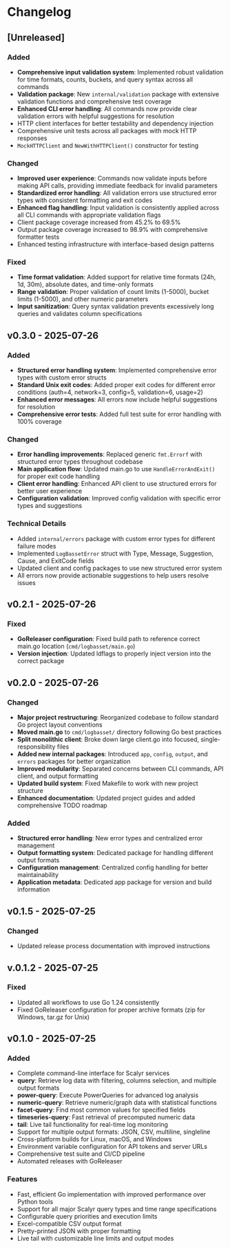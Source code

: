 # Changelog

## [Unreleased]

### Added
- **Comprehensive input validation system**: Implemented robust validation for time formats, counts, buckets, and query syntax across all commands
- **Validation package**: New `internal/validation` package with extensive validation functions and comprehensive test coverage
- **Enhanced CLI error handling**: All commands now provide clear validation errors with helpful suggestions for resolution
- HTTP client interfaces for better testability and dependency injection
- Comprehensive unit tests across all packages with mock HTTP responses
- `MockHTTPClient` and `NewWithHTTPClient()` constructor for testing

### Changed
- **Improved user experience**: Commands now validate inputs before making API calls, providing immediate feedback for invalid parameters
- **Standardized error handling**: All validation errors use structured error types with consistent formatting and exit codes
- **Enhanced flag handling**: Input validation is consistently applied across all CLI commands with appropriate validation flags
- Client package coverage increased from 45.2% to 69.5%
- Output package coverage increased to 98.9% with comprehensive formatter tests
- Enhanced testing infrastructure with interface-based design patterns

### Fixed
- **Time format validation**: Added support for relative time formats (24h, 1d, 30m), absolute dates, and time-only formats
- **Range validation**: Proper validation of count limits (1-5000), bucket limits (1-5000), and other numeric parameters
- **Input sanitization**: Query syntax validation prevents excessively long queries and validates column specifications

## v0.3.0 - 2025-07-26

### Added
- **Structured error handling system**: Implemented comprehensive error types with custom error structs
- **Standard Unix exit codes**: Added proper exit codes for different error conditions (auth=4, network=3, config=5, validation=6, usage=2)
- **Enhanced error messages**: All errors now include helpful suggestions for resolution
- **Comprehensive error tests**: Added full test suite for error handling with 100% coverage

### Changed
- **Error handling improvements**: Replaced generic `fmt.Errorf` with structured error types throughout codebase
- **Main application flow**: Updated main.go to use `HandleErrorAndExit()` for proper exit code handling
- **Client error handling**: Enhanced API client to use structured errors for better user experience
- **Configuration validation**: Improved config validation with specific error types and suggestions

### Technical Details
- Added `internal/errors` package with custom error types for different failure modes
- Implemented `LogBassetError` struct with Type, Message, Suggestion, Cause, and ExitCode fields
- Updated client and config packages to use new structured error system
- All errors now provide actionable suggestions to help users resolve issues

## v0.2.1 - 2025-07-26

### Fixed
- **GoReleaser configuration**: Fixed build path to reference correct main.go location (`cmd/logbasset/main.go`)
- **Version injection**: Updated ldflags to properly inject version into the correct package

## v0.2.0 - 2025-07-26

### Changed
- **Major project restructuring**: Reorganized codebase to follow standard Go project layout conventions
- **Moved main.go** to `cmd/logbasset/` directory following Go best practices
- **Split monolithic client**: Broke down large client.go into focused, single-responsibility files
- **Added new internal packages**: Introduced `app`, `config`, `output`, and `errors` packages for better organization
- **Improved modularity**: Separated concerns between CLI commands, API client, and output formatting
- **Updated build system**: Fixed Makefile to work with new project structure
- **Enhanced documentation**: Updated project guides and added comprehensive TODO roadmap

### Added
- **Structured error handling**: New error types and centralized error management
- **Output formatting system**: Dedicated package for handling different output formats
- **Configuration management**: Centralized config handling for better maintainability
- **Application metadata**: Dedicated app package for version and build information

## v0.1.5 - 2025-07-25

### Changed
- Updated release process documentation with improved instructions

## v.0.1.2 - 2025-07-25

### Fixed
- Updated all workflows to use Go 1.24 consistently
- Fixed GoReleaser configuration for proper archive formats (zip for Windows, tar.gz for Unix)

## v0.1.0 - 2025-07-25

### Added
- Complete command-line interface for Scalyr services
- **query**: Retrieve log data with filtering, columns selection, and multiple output formats
- **power-query**: Execute PowerQueries for advanced log analysis 
- **numeric-query**: Retrieve numeric/graph data with statistical functions
- **facet-query**: Find most common values for specified fields
- **timeseries-query**: Fast retrieval of precomputed numeric data
- **tail**: Live tail functionality for real-time log monitoring
- Support for multiple output formats: JSON, CSV, multiline, singleline
- Cross-platform builds for Linux, macOS, and Windows
- Environment variable configuration for API tokens and server URLs
- Comprehensive test suite and CI/CD pipeline
- Automated releases with GoReleaser

### Features
- Fast, efficient Go implementation with improved performance over Python tools
- Support for all major Scalyr query types and time range specifications
- Configurable query priorities and execution limits
- Excel-compatible CSV output format
- Pretty-printed JSON with proper formatting
- Live tail with customizable line limits and output modes
